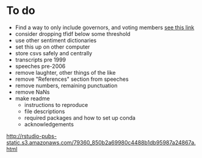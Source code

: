 # To do

- Find a way to only include governors, and voting members [see this link](https://www.stlouisfed.org/open-vault/2022/nov/fomc-voting-rotation-explained)
- consider dropping tfidf below some threshold
- use other sentiment dictionaries
- set this up on other computer
- store csvs safely and centrally
- transcripts pre 1999
- speeches pre-2006
- remove laughter, other things of the like
- remove "References" section from speeches
- remove numbers, remaining punctuation
- remove NaNs
- make readme
    - instructions to reproduce
    - file descriptions
    - required packages and how to set up conda
    - acknowledgements

http://rstudio-pubs-static.s3.amazonaws.com/79360_850b2a69980c4488b1db95987a24867a.html